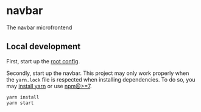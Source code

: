 # navbar

The navbar microfrontend

## Local development

First, start up the [root config](https://github.com/isomorphic-microfrontends/root-config).

Secondly, start up the navbar. This project may only work properly when the `yarn.lock` file is respected when installing dependencies. To do so, you may [install yarn](https://classic.yarnpkg.com/lang/en/) or use [npm@>=7](https://github.blog/2020-10-13-presenting-v7-0-0-of-the-npm-cli/).

```sh
yarn install
yarn start
```
